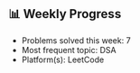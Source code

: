 ## 📊 Weekly Progress

- Problems solved this week: 7
- Most frequent topic: DSA
- Platform(s): LeetCode
